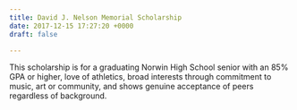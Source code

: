 ```yaml
---
title: David J. Nelson Memorial Scholarship
date: 2017-12-15 17:27:20 +0000
draft: false

---
```

This scholarship is for a graduating Norwin High School senior with an 85% GPA or higher, love of athletics, broad interests through commitment to music, art or community, and shows genuine acceptance of peers regardless of background. 